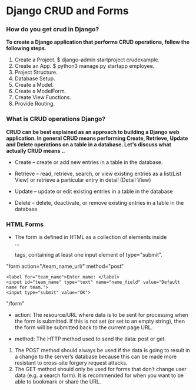 # Django CRUD and Forms

### How do you get crud in Django?
**To create a Django application that performs CRUD operations, follow the following steps.**
1. Create a Project. $ django-admin startproject crudexample.
2. Create an App. $ python3 manage.py startapp employee. 
3. Project Structure. 
4. Database Setup. 
5. Create a Model. 
6. Create a ModelForm.
7. Create View Functions.
8. Provide Routing.

### What is CRUD operations Django?

**CRUD can be best explained as an approach to building a Django web application. In general CRUD means performing Create, Retrieve, Update and Delete operations on a table in a database. Let's discuss what actually CRUD means ..**
  
- Create – create or add new entries in a table in the database. 

- Retrieve – read, retrieve, search, or view existing entries as a list(List View) or retrieve a particular entry in detail (Detail View)
- Update – update or edit existing entries in a table in the database
- Delete – delete, deactivate, or remove existing entries in a table in the database

### HTML Forms

- The form is defined in HTML as a collection of elements inside <form>...</form> tags, containing at least one input element of type="submit".

"form action="/team_name_url/" method="post"

    <label for="team_name">Enter name: </label>
    <input id="team_name" type="text" name="name_field" value="Default name for team.">
    <input type="submit" value="OK">
"/form"

- action: The resource/URL where data is to be sent for processing when the form is submitted. If this is not set (or set to an empty string), then the form will be submitted back to the current page URL.

- method: The HTTP method used to send the data: post or get.

1. The POST method should always be used if the data is going to result in a change to the server’s database because this can be made more resistant to cross-site forgery request attacks.
2. The GET method should only be used for forms that don’t change user data (e.g. a search form). It is recommended for when you want to be able to bookmark or share the URL.
